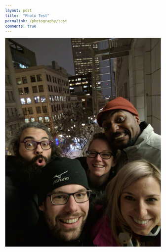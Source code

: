 ```yaml
---
layout: post
title:  "Photo Test"
permalink: /photography/test
comments: true
---
```

<div>
  <img class="quartersize" src="../photos/photos-test/image2.jpg">
</div>
